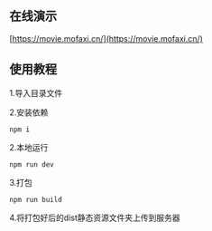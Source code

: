 ## 在线演示

[https://movie.mofaxi.cn/](https://movie.mofaxi.cn/)

## 使用教程

1.导入目录文件

2.安装依赖

`npm i`

2.本地运行

`npm run dev`

3.打包

`npm run build`

4.将打包好后的dist静态资源文件夹上传到服务器
